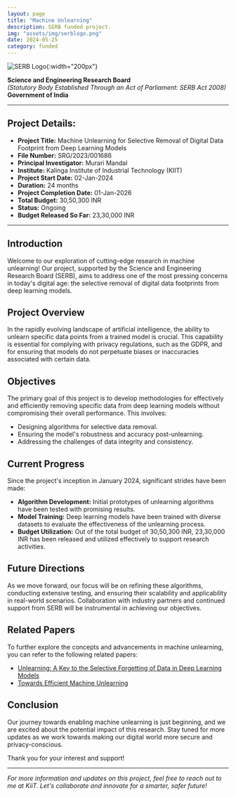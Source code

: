 ```yaml
---
layout: page
title: "Machine Unlearning"
description: SERB funded project.
img: "assets/img/serblogo.png"
date: 2024-05-25
category: funded
---
```


![SERB Logo](https://acceleratevigyan.gov.in/assets/images/about/serblogo_logo.png){:width="200px"}

**Science and Engineering Research Board**  
_(Statutory Body Established Through an Act of Parliament: SERB Act 2008)_  
**Government of India**

---

## Project Details:

- **Project Title:** Machine Unlearning for Selective Removal of Digital Data Footprint from Deep Learning Models
- **File Number:** SRG/2023/001686
- **Principal Investigator:** Murari Mandal
- **Institute:** Kalinga Institute of Industrial Technology (KIIT)
- **Project Start Date:** 02-Jan-2024
- **Duration:** 24 months
- **Project Completion Date:** 01-Jan-2026
- **Total Budget:** 30,50,300 INR
- **Status:** Ongoing
- **Budget Released So Far:** 23,30,000 INR

---

## Introduction

Welcome to our exploration of cutting-edge research in machine unlearning! Our project, supported by the Science and Engineering Research Board (SERB), aims to address one of the most pressing concerns in today's digital age: the selective removal of digital data footprints from deep learning models.

## Project Overview

In the rapidly evolving landscape of artificial intelligence, the ability to unlearn specific data points from a trained model is crucial. This capability is essential for complying with privacy regulations, such as the GDPR, and for ensuring that models do not perpetuate biases or inaccuracies associated with certain data.

## Objectives

The primary goal of this project is to develop methodologies for effectively and efficiently removing specific data from deep learning models without compromising their overall performance. This involves:

- Designing algorithms for selective data removal.
- Ensuring the model's robustness and accuracy post-unlearning.
- Addressing the challenges of data integrity and consistency.

## Current Progress

Since the project's inception in January 2024, significant strides have been made:

- **Algorithm Development:** Initial prototypes of unlearning algorithms have been tested with promising results.
- **Model Training:** Deep learning models have been trained with diverse datasets to evaluate the effectiveness of the unlearning process.
- **Budget Utilization:** Out of the total budget of 30,50,300 INR, 23,30,000 INR has been released and utilized effectively to support research activities.

## Future Directions

As we move forward, our focus will be on refining these algorithms, conducting extensive testing, and ensuring their scalability and applicability in real-world scenarios. Collaboration with industry partners and continued support from SERB will be instrumental in achieving our objectives.

## Related Papers

To further explore the concepts and advancements in machine unlearning, you can refer to the following related papers:

- [Unlearning: A Key to the Selective Forgetting of Data in Deep Learning Models](https://arxiv.org/pdf/2210.08196)
- [Towards Efficient Machine Unlearning](https://arxiv.org/pdf/2201.05629)

## Conclusion

Our journey towards enabling machine unlearning is just beginning, and we are excited about the potential impact of this research. Stay tuned for more updates as we work towards making our digital world more secure and privacy-conscious.

Thank you for your interest and support!

---

_For more information and updates on this project, feel free to reach out to me at KiiT. Let's collaborate and innovate for a smarter, safer future!_
